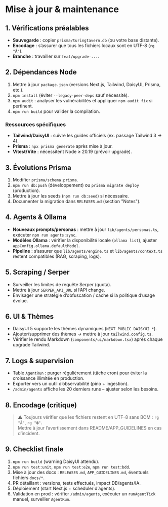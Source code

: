 # Mise à jour & maintenance

## 1. Vérifications préalables
- **Sauvegarde** : copier `prisma/turingtavern.db` (ou votre base distante).  
- **Encodage** : s’assurer que tous les fichiers locaux sont en UTF-8 (`rg "Ã"`).  
- **Branche** : travailler sur `feat/upgrade-...`.

## 2. Dépendances Node
1. Mettre à jour `package.json` (versions Next.js, Tailwind, DaisyUI, Prisma, etc.).  
2. `npm install` (éviter `--legacy-peer-deps` sauf nécessité).  
3. `npm audit` : analyser les vulnérabilités et appliquer `npm audit fix` si pertinent.  
4. `npm run build` pour valider la compilation.

### Ressources spécifiques
- **Tailwind/DaisyUI** : suivre les guides officiels (ex. passage Tailwind 3 → 4).  
- **Prisma** : `npx prisma generate` après mise à jour.  
- **Vitest/Vite** : nécessitent Node ≥ 20.19 (prévoir upgrade).

## 3. Évolutions Prisma
1. Modifier `prisma/schema.prisma`.  
2. `npm run db:push` (développement) ou `prisma migrate deploy` (production).  
3. Mettre à jour les seeds (`npm run db:seed`) si nécessaire.  
4. Documenter la migration dans `RELEASES.md` (section "Notes").

## 4. Agents & Ollama
- **Nouveaux prompts/personas** : mettre à jour `lib/agents/personas.ts`, exécuter `npm run agents:sync`.  
- **Modèles Ollama** : vérifier la disponibilité locale (`ollama list`), ajuster `appConfig.ollama.defaultModel`.  
- **Pipeline** : s’assurer que `lib/agents/engine.ts` et `lib/agents/context.ts` restent compatibles (RAG, scraping, logs).

## 5. Scraping / Serper
- Surveiller les limites de requête Serper (quota).  
- Mettre à jour `SERPER_API_URL` si l’API change.  
- Envisager une stratégie d’obfuscation / cache si la politique d’usage évolue.

## 6. UI & Thèmes
- DaisyUI 5 supporte les thèmes dynamiques (`NEXT_PUBLIC_DAISYUI_*`).  
- Ajouter/supprimer des thèmes → mettre à jour `tailwind.config.ts`.  
- Vérifier le rendu Markdown (`components/ui/markdown.tsx`) après chaque upgrade Tailwind.

## 7. Logs & supervision
- Table `AgentRun` : purger régulièrement (tâche cron) pour éviter la croissance illimitée en production.  
- Exporter vers un outil d’observabilité (pino + ingestion).  
- `/admin/agents` affiche les 20 derniers runs – ajuster selon les besoins.

## 8. Encodage (critique)
> ⚠️ Toujours vérifier que les fichiers restent en UTF-8 sans BOM : `rg "Ã"`, `rg "�"`.  
> Mettre à jour l’avertissement dans README/APP_GUIDELINES en cas d’incident.

## 9. Checklist finale
1. `npm run build` (warning DaisyUI attendu).  
2. `npm run test:unit`, `npm run test:e2e`, `npm run test:bdd`.  
3. Mise à jour des docs : `RELEASES.md`, `APP_GUIDELINES.md`, éventuels fichiers `docs/*`.  
4. PR détaillant : versions, tests effectués, impact DB/agents/IA.  
5. Déploiement (start Next.js + scheduler d’agents).  
6. Validation en prod : vérifier `/admin/agents`, exécuter un `runAgentTick` manuel, surveiller `AgentRun`.
